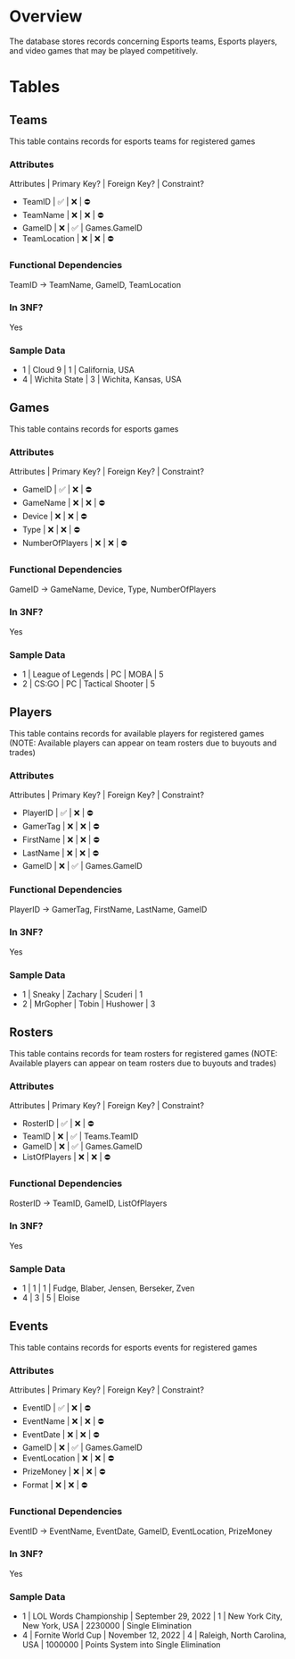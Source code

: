# Overview
The database stores records concerning Esports teams, Esports players, and video games that may be played competitively.
# Tables
## Teams
This table contains records for esports teams for registered games
### Attributes
Attributes | Primary Key? | Foreign Key? | Constraint?
- TeamID | ✅ | ❌ | ⛔
- TeamName | ❌ | ❌ | ⛔
- GameID | ❌ | ✅ | Games.GameID
- TeamLocation | ❌ | ❌ | ⛔
### Functional Dependencies
TeamID -> TeamName, GameID, TeamLocation
### In 3NF?
Yes
### Sample Data
- 1 | Cloud 9 | 1 | California, USA
- 4 | Wichita State | 3 | Wichita, Kansas, USA
## Games
This table contains records for esports games
### Attributes
Attributes | Primary Key? | Foreign Key? | Constraint?
- GameID | ✅ | ❌ | ⛔
- GameName | ❌ | ❌ | ⛔
- Device | ❌ | ❌ | ⛔
- Type | ❌ | ❌ | ⛔
- NumberOfPlayers | ❌ | ❌ | ⛔
### Functional Dependencies
GameID -> GameName, Device, Type, NumberOfPlayers
### In 3NF?
Yes
### Sample Data
- 1 | League of Legends | PC | MOBA | 5
- 2 | CS:GO | PC | Tactical Shooter | 5
## Players
This table contains records for available players for registered games (NOTE: Available players can appear on team rosters due to buyouts and trades)
### Attributes
Attributes | Primary Key? | Foreign Key? | Constraint?
- PlayerID | ✅ | ❌ | ⛔
- GamerTag | ❌ | ❌ | ⛔
- FirstName | ❌ | ❌ | ⛔
- LastName | ❌ | ❌ | ⛔
- GameID | ❌ | ✅ | Games.GameID
### Functional Dependencies
PlayerID -> GamerTag, FirstName, LastName, GameID
### In 3NF?
Yes
### Sample Data
- 1 | Sneaky | Zachary | Scuderi | 1
- 2 | MrGopher | Tobin | Hushower | 3
## Rosters
This table contains records for team rosters for registered games (NOTE: Available players can appear on team rosters due to buyouts and trades)
### Attributes
Attributes | Primary Key? | Foreign Key? | Constraint?
- RosterID | ✅ | ❌ | ⛔
- TeamID | ❌ | ✅ | Teams.TeamID
- GameID | ❌ | ✅ | Games.GameID
- ListOfPlayers | ❌ | ❌ | ⛔
### Functional Dependencies
RosterID -> TeamID, GameID, ListOfPlayers
### In 3NF?
Yes
### Sample Data
- 1 | 1 | 1 | Fudge, Blaber, Jensen, Berseker, Zven
- 4 | 3 | 5 | Eloise
## Events
This table contains records for esports events for registered games
### Attributes
Attributes | Primary Key? | Foreign Key? | Constraint?
- EventID | ✅ | ❌ | ⛔
- EventName | ❌ | ❌ | ⛔
- EventDate | ❌ | ❌ | ⛔
- GameID | ❌ | ✅ | Games.GameID
- EventLocation | ❌ | ❌ | ⛔
- PrizeMoney | ❌ | ❌ | ⛔
- Format | ❌ | ❌ | ⛔
### Functional Dependencies
EventID -> EventName, EventDate, GameID, EventLocation, PrizeMoney
### In 3NF?
Yes
### Sample Data
- 1 | LOL Words Championship | September 29, 2022 | 1 | New York City, New York, USA | 2230000 | Single Elimination
- 4 | Fornite World Cup | November 12, 2022 | 4 | Raleigh, North Carolina, USA | 1000000 | Points System into Single Elimination
